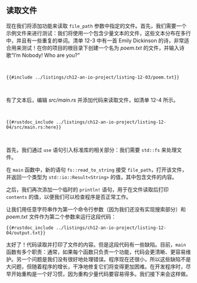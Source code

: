 ## 读取文件

现在我们将添加功能来读取 `file_path` 参数中指定的文件。首先，我们需要一个示例文件来进行测试：我们将使用一个包含少量文本的文件，这些文本分布在多行中，并且有一些重复的单词。清单 12-3 中有一首 Emily Dickinson 的诗，非常适合用来测试！在你的项目的根目录下创建一个名为 _poem.txt_ 的文件，并输入诗歌“I’m Nobody! Who are you?”

<Listing number="12-3" file-name="poem.txt" caption="Emily Dickinson 的诗是一个很好的测试用例。">

```text
{{#include ../listings/ch12-an-io-project/listing-12-03/poem.txt}}
```

</Listing>

有了文本后，编辑 _src/main.rs_ 并添加代码来读取文件，如清单 12-4 所示。

<Listing number="12-4" file-name="src/main.rs" caption="读取第二个参数指定的文件内容">

```rust,should_panic,noplayground
{{#rustdoc_include ../listings/ch12-an-io-project/listing-12-04/src/main.rs:here}}
```

</Listing>

首先，我们通过 `use` 语句引入标准库的相关部分：我们需要 `std::fs` 来处理文件。

在 `main` 函数中，新的语句 `fs::read_to_string` 接受 `file_path`，打开该文件，并返回一个类型为 `std::io::Result<String>` 的值，其中包含文件的内容。

之后，我们再次添加一个临时的 `println!` 语句，用于在文件读取后打印 `contents` 的值，以便我们可以检查程序是否正常工作。

让我们用任意字符串作为第一个命令行参数（因为我们还没有实现搜索部分）和 _poem.txt_ 文件作为第二个参数来运行这段代码：

```console
{{#rustdoc_include ../listings/ch12-an-io-project/listing-12-04/output.txt}}
```

太好了！代码读取并打印了文件的内容。但是这段代码有一些缺陷。目前，`main` 函数有多个职责：通常，如果每个函数只负责一个功能，代码会更清晰、更容易维护。另一个问题是我们没有很好地处理错误。程序现在还很小，所以这些缺陷不是大问题，但随着程序的增长，干净地修复它们将变得更加困难。在开发程序时，尽早开始重构是一个好习惯，因为重构少量代码要容易得多。我们接下来会这样做。